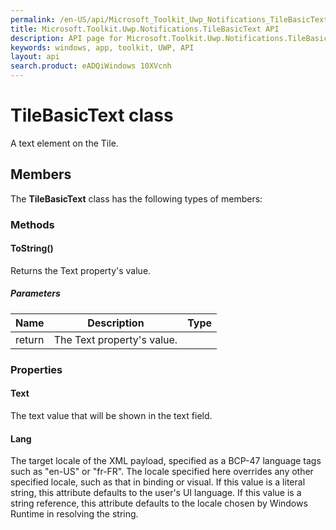 ```yaml
---
permalink: /en-US/api/Microsoft_Toolkit_Uwp_Notifications_TileBasicText.htm
title: Microsoft.Toolkit.Uwp.Notifications.TileBasicText API 
description: API page for Microsoft.Toolkit.Uwp.Notifications.TileBasicText
keywords: windows, app, toolkit, UWP, API
layout: api
search.product: eADQiWindows 10XVcnh
---
```



# TileBasicText class

A text element on the Tile.

## Members

The **TileBasicText** class has the following types of members:

### Methods

#### ToString()

Returns the Text property's value.

##### Parameters



| Name | Description | Type || --- | --- | --- || return |The Text property's value. |


### Properties

#### Text

The text value that will be shown in the text field.



#### Lang

The target locale of the XML payload, specified as a BCP-47 language tags such as "en-US" or "fr-FR". The locale specified here overrides any other specified locale, such as that in binding or visual. If this value is a literal string, this attribute defaults to the user's UI language. If this value is a string reference, this attribute defaults to the locale chosen by Windows Runtime in resolving the string.


